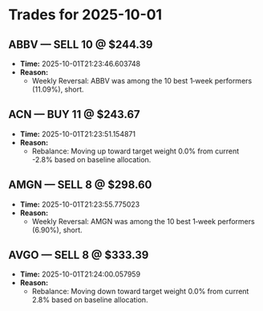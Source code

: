 # Trades for 2025-10-01

## ABBV — SELL 10 @ $244.39
- **Time:** 2025-10-01T21:23:46.603748
- **Reason:**
  - Weekly Reversal: ABBV was among the 10 best 1‑week performers (11.09%), short.

## ACN — BUY 11 @ $243.67
- **Time:** 2025-10-01T21:23:51.154871
- **Reason:**
  - Rebalance: Moving up toward target weight 0.0% from current -2.8% based on baseline allocation.

## AMGN — SELL 8 @ $298.60
- **Time:** 2025-10-01T21:23:55.775023
- **Reason:**
  - Weekly Reversal: AMGN was among the 10 best 1‑week performers (6.90%), short.

## AVGO — SELL 8 @ $333.39
- **Time:** 2025-10-01T21:24:00.057959
- **Reason:**
  - Rebalance: Moving down toward target weight 0.0% from current 2.8% based on baseline allocation.

